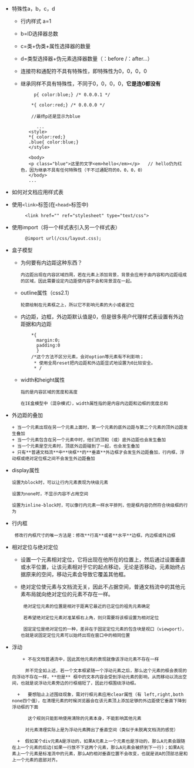 - 特殊性a，b，c，d     

   + 行内样式  a=1
   + b=ID选择器总数
   + c=类+伪类+属性选择器的数量
   + d=类型选择器+伪元素选择器数量（：before  /：after...）
   + 连接符和通配符不具有特殊性，即特殊性为0，0，0，0
   + 继承同样不具有特殊性，不同于0，0，0，0，**它是连0都没有**
   
			  p{ color:blue;} /* 0.0.0.1 */
			
			 *{ color:red;} /* 0.0.0.0 */

             //最终p还是显示为blue

		 	   ...
		    <style>
		    *{ color:red;}
		    .blue{ color:blue;}
		    </style>
		    
		    <body>
		    <p class="blue">这里的文字<em>hello</em></p>   // hello仍为红色，因为继承不具有任何特殊性（干不过通配符的0，0，0，0）
		    </body>
		    ...

- 如何对文档应用样式表

 + 使用`<link>`标签(在`<head>`标签中)

            <link href="" ref="stylesheet" type="text/css">
 + 使用import（将一个样式表引入另一个样式表）
 
            @import url(/css/layout.css); 

- 盒子模型

  + 为何要有内边距这种东西？
   
        内边距出现在内容区域四周，若在元素上添加背景，背景会应用于由内容和内边距组成的区域，因此需要设定内边距使内容不会和背景混在一起。

  + outline属性（css2.1）
   
        轮廓绘制在元素框之上，所以它不影响元素的大小或者定位 

  + 内边距，边框，外边距默认值是0，但是很多用户代理样式表设置有外边距据和内边距

            *{
              margin:0;
              padding:0
              }
            /*这个方法不区分元素，会对option等元素有不利影响；
             * 使用全局reset把内边距和外边距显式地设置为0比较安全。
             * /

  + width和height属性

        指的是内容区域的宽度和高度

        在IE盒模型中（混杂模式），width属性指的是内容内边距和边框的宽度总和

 + 外边距的叠加

       + 当一个元素出现在另一个元素上面时，第一个元素的底外边距与第二个元素的顶外边距发生叠加
       + 当一个元素包含在另一个元素中时，他们的顶和（或）底外边距也会发生叠加
       + 当一个元素是空元素时，顶底外边距碰到了一起，也会发生叠加
       + 只有**普通文档流**中**块框**的**垂直**外边框才会发生外边距叠加，行内框，浮动框或绝对定位框之间不会发生外边距叠加

  + display属性

        设置为block时，可以让行内元素表现为块级元素

        设置为none时，不显示内容不占用空间

        设置为inline-block时，可以像行内元素一样水平排列，但是框内容仍然符合块级框的行为

 + 行内框

        修改行内框尺寸的唯一方法是：修改**行高**或者**水平**边框，内边框或外边框
 + 相对定位与绝对定位

     + 设置一个元素相对定位，它将出现在他所在的位置上，然后通过设置垂直或水平位置，让该元素相对于它的起点移动，无论是否移动，元素始终占据原来的空间，移动元素会导致它覆盖其他框。
     + 绝对定位使元素与文档流无关，因此不占据空间，普通文档流中的其他元素布局就向绝对定位的元素不存在一样。
     
            绝对定位元素的位置是相对于距离它最近的已定位的祖先元素确定

            若希望绝对定位元素对准某框右上角，则只需要将该框设置为相对定位

            固定定位是绝对定位的一种，差异在于固定定位元素的包含块是视口（viewport），也就是说固定定位元素可以始终出现在窗口中的相同位置
 + 浮动

           + 不在文档普通流中，因此其他元素的表现就像该浮动元素不存在一样

            并不完全如上述，若一个文本框紧随一个浮动元素之后，那么这个元素的框会表现的向浮动不存在一样，**但是** 框中的文本内容会受到浮动元素的影响，从而移动以流出空间，也就是说浮动元素旁边的行框缩短了，因此行框围绕浮动框。

         +   要想阻止上述围绕现象，需对行框元素应用clear属性（有 left,right,both none四个值），在清理元素的时候浏览器会在该元素顶上添加足够的外边距使它垂直下降到浮动框的下面

             这个规则只能影响使用清除的元素本身，不能影响其他元素

            对元素清理实际上是为浮动元素腾出了垂直空间（类似于未脱离文档流的感觉）

         +  假如某个div元素A是浮动的，如果A元素上一个元素也是浮动的，那么A元素会跟随在上一个元素的后边(如果一行放不下这两个元素，那么A元素会被挤到下一行)；如果A元素上一个元素是标准流中的元素，那么A的相对垂直位置不会改变，也就是说A的顶部总是和上一个元素的底部对齐。